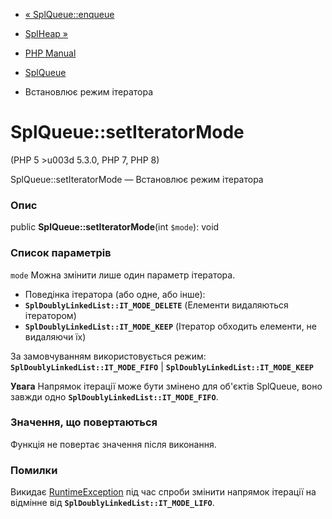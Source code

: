 - [« SplQueue::enqueue](splqueue.enqueue.md)
- [SplHeap »](class.splheap.md)

- [PHP Manual](index.md)
- [SplQueue](class.splqueue.md)
- Встановлює режим ітератора

# SplQueue::setIteratorMode

(PHP 5 \>u003d 5.3.0, PHP 7, PHP 8)

SplQueue::setIteratorMode — Встановлює режим ітератора

### Опис

public **SplQueue::setIteratorMode**(int `$mode`): void

### Список параметрів

`mode`
Можна змінити лише один параметр ітератора.

- Поведінка ітератора (або одне, або інше):
- **`SplDoublyLinkedList::IT_MODE_DELETE`** (Елементи видаляються
ітератором)
- **`SplDoublyLinkedList::IT_MODE_KEEP`** (Ітератор обходить
елементи, не видаляючи їх)

За замовчуванням використовується режим: **`SplDoublyLinkedList::IT_MODE_FIFO`**
\| **`SplDoublyLinkedList::IT_MODE_KEEP`**

**Увага**
Напрямок ітерації може бути змінено для об'єктів SplQueue, воно
завжди одно **`SplDoublyLinkedList::IT_MODE_FIFO`**.

### Значення, що повертаються

Функція не повертає значення після виконання.

### Помилки

Викидає [RuntimeException](class.runtimeexception.md) під час спроби
змінити напрямок ітерації на відмінне від
**`SplDoublyLinkedList::IT_MODE_LIFO`**.
